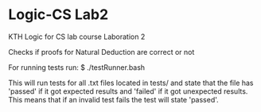 # Logic-CS Lab2
KTH Logic for CS lab course
Laboration 2

Checks if proofs for Natural Deduction are correct or not

For running tests run:
$ ./testRunner.bash

This will run tests for all .txt files located in tests/ and state that the file has 'passed' if it got expected results and 'failed' if it got unexpected results. This means that if an invalid test fails the test will state 'passed'.
